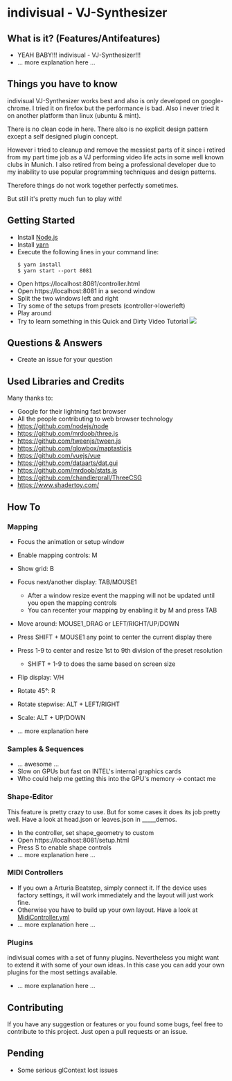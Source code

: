 # indivisual - VJ-Synthesizer

## What is it? (Features/Antifeatures)
- YEAH BABY!!! indivisual - VJ-Synthesizer!!!
- ... more explanation here ...


## Things you have to know
indivisual VJ-Synthesizer works best and also is only developed on google-chrome.
I tried it on firefox but the performance is bad. 
Also i never tried it on another platform than linux (ubuntu & mint).

There is no clean code in here. There also is no explicit design pattern 
except a self designed plugin concept.

However i tried to cleanup and remove the messiest parts of it since i retired 
from my part time job as a VJ performing video life acts in some well known clubs in Munich.
I also retired from being a professional developer due to my inability 
to use popular programming techniques and design patterns.  

Therefore things do not work together perfectly sometimes.

But still it's pretty much fun to play with!

## Getting Started
- Install [Node.js](https://nodejs.org/en/download/)
- Install [yarn](https://yarnpkg.com/lang/en/docs/install)
- Execute the following lines in your command line:
    ```
    $ yarn install
    $ yarn start --port 8081
    ```
- Open https://localhost:8081/controller.html 
- Open https://localhost:8081 in a second window
- Split the two windows left and right
- Try some of the setups from presets (controller->lowerleft)
- Play around
- Try to learn something in this Quick and Dirty Video Tutorial
    [![](http://img.youtube.com/vi/aPwviMbDYH8/0.jpg)](http://www.youtube.com/watch?v=aPwviMbDYH8 "")


## Questions & Answers
- Create an issue for your question

## Used Libraries and Credits
Many thanks to:

- Google for their lightning fast browser
- All the people contributing to web browser technology
- https://github.com/nodejs/node
- https://github.com/mrdoob/three.js
- https://github.com/tweenjs/tween.js
- https://github.com/glowbox/maptasticjs
- https://github.com/vuejs/vue
- https://github.com/dataarts/dat.gui
- https://github.com/mrdoob/stats.js
- https://github.com/chandlerprall/ThreeCSG
- https://www.shadertoy.com/

## How To

### Mapping
- Focus the animation or setup window 
- Enable mapping controls: M
- Show grid: B
- Focus next/another display: TAB/MOUSE1 
    - After a window resize event the mapping will not be updated until you open the mapping controls
    - You can recenter your mapping by enabling it by M and press TAB
- Move around: MOUSE1_DRAG or LEFT/RIGHT/UP/DOWN 
- Press SHIFT + MOUSE1 any point to center the current display there
- Press 1-9 to center and resize 1st to 9th division of the preset resolution
    - SHIFT + 1-9 to does the same based on screen size
- Flip display: V/H
- Rotate 45°: R
- Rotate stepwise: ALT + LEFT/RIGHT
- Scale: ALT + UP/DOWN

- ... more explanation here

### Samples & Sequences
- ... awesome ...
- Slow on GPUs but fast on INTEL's internal graphics cards
- Who could help me getting this into the GPU's memory -> contact me

### Shape-Editor
This feature is pretty crazy to use. But for some cases it does its job pretty well. Have a look at head.json or leaves.json in _____demos.

- In the controller, set shape_geometry to custom
- Open https://localhost:8081/setup.html
- Press S to enable shape controls
- ... more explanation here ...

### MIDI Controllers
- If you own a Arturia Beatstep, simply connect it. If the device uses factory settings, it will work immediately and the layout will just work fine.
- Otherwise you have to build up your own layout. Have a look at [MidiController.yml](app/structure/MidiController.yml) 
- ... more explanation here ...  

### Plugins
indivisual comes with a set of funny plugins. Nevertheless you might want to extend it with some of your own ideas.
In this case you can add your own plugins for the most settings available.

- ... more explanation here ...

## Contributing
If you have any suggestion or features or you found some bugs,
feel free to contribute to this project.
Just open a pull requests or an issue.

## Pending
- Some serious glContext lost issues
